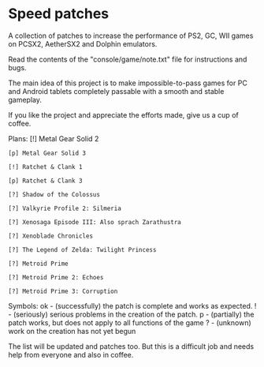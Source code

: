 # Speed patches
A collection of patches to increase the performance of PS2, GC, WII games on PCSX2, AetherSX2 and Dolphin emulators.

Read the contents of the "console/game/note.txt" file for instructions and bugs.

The main idea of ​​this project is to make impossible-to-pass games for PC and Android tablets completely passable with a smooth and stable gameplay.

If you like the project and appreciate the efforts made, give us a cup of coffee.

Plans:
    [!] Metal Gear Solid 2
    
    [p] Metal Gear Solid 3
    
    [!] Ratchet & Clank 1
    
    [p] Ratchet & Clank 3
    
    [?] Shadow of the Colossus
    
    [?] Valkyrie Profile 2: Silmeria
    
    [?] Xenosaga Episode III: Also sprach Zarathustra
    
    [?] Xenoblade Chronicles
    
    [?] The Legend of Zelda: Twilight Princess
    
    [?] Metroid Prime
    
    [?] Metroid Prime 2: Echoes
    
    [?] Metroid Prime 3: Corruption

Symbols:
    ok - (successfully) the patch is complete and works as expected.
    ! - (seriously) serious problems in the creation of the patch.
    p - (partially) the patch works, but does not apply to all functions of the game
    ? - (unknown) work on the creation has not yet begun

The list will be updated and patches too.
But this is a difficult job and needs help from everyone and also in coffee.
